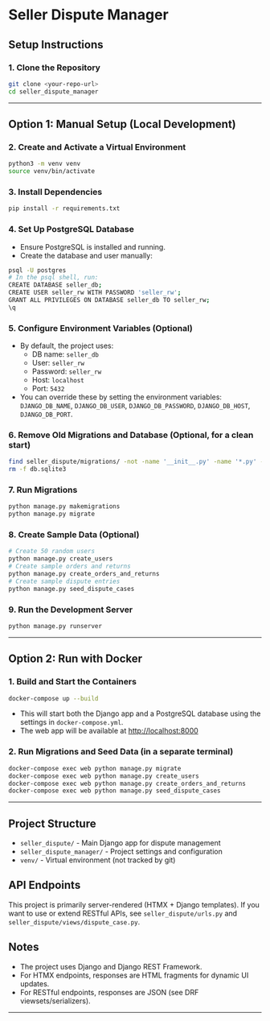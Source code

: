 # Seller Dispute Manager

## Setup Instructions

### 1. Clone the Repository
```bash
git clone <your-repo-url>
cd seller_dispute_manager
```

---

## Option 1: Manual Setup (Local Development)

### 2. Create and Activate a Virtual Environment
```bash
python3 -m venv venv
source venv/bin/activate
```

### 3. Install Dependencies
```bash
pip install -r requirements.txt
```

### 4. Set Up PostgreSQL Database
- Ensure PostgreSQL is installed and running.
- Create the database and user manually:
```bash
psql -U postgres
# In the psql shell, run:
CREATE DATABASE seller_db;
CREATE USER seller_rw WITH PASSWORD 'seller_rw';
GRANT ALL PRIVILEGES ON DATABASE seller_db TO seller_rw;
\q
```

### 5. Configure Environment Variables (Optional)
- By default, the project uses:
  - DB name: `seller_db`
  - User: `seller_rw`
  - Password: `seller_rw`
  - Host: `localhost`
  - Port: `5432`
- You can override these by setting the environment variables: `DJANGO_DB_NAME`, `DJANGO_DB_USER`, `DJANGO_DB_PASSWORD`, `DJANGO_DB_HOST`, `DJANGO_DB_PORT`.

### 6. Remove Old Migrations and Database (Optional, for a clean start)
```bash
find seller_dispute/migrations/ -not -name '__init__.py' -name '*.py' -delete
rm -f db.sqlite3
```

### 7. Run Migrations
```bash
python manage.py makemigrations
python manage.py migrate
```

### 8. Create Sample Data (Optional)
```bash
# Create 50 random users
python manage.py create_users
# Create sample orders and returns
python manage.py create_orders_and_returns
# Create sample dispute entries
python manage.py seed_dispute_cases
```

### 9. Run the Development Server
```bash
python manage.py runserver
```

---

## Option 2: Run with Docker

### 1. Build and Start the Containers
```bash
docker-compose up --build
```
- This will start both the Django app and a PostgreSQL database using the settings in `docker-compose.yml`.
- The web app will be available at [http://localhost:8000](http://localhost:8000)

### 2. Run Migrations and Seed Data (in a separate terminal)
```bash
docker-compose exec web python manage.py migrate
docker-compose exec web python manage.py create_users
docker-compose exec web python manage.py create_orders_and_returns
docker-compose exec web python manage.py seed_dispute_cases
```

---

## Project Structure
- `seller_dispute/` - Main Django app for dispute management
- `seller_dispute_manager/` - Project settings and configuration
- `venv/` - Virtual environment (not tracked by git)


## API Endpoints
This project is primarily server-rendered (HTMX + Django templates). If you want to use or extend RESTful APIs, see `seller_dispute/urls.py` and `seller_dispute/views/dispute_case.py`.


## Notes
- The project uses Django and Django REST Framework.
- For HTMX endpoints, responses are HTML fragments for dynamic UI updates.
- For RESTful endpoints, responses are JSON (see DRF viewsets/serializers).


---